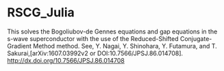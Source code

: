 # RSCG_Julia
This solves the Bogoliubov-de Gennes equations and gap equations in the s-wave superconductor with the use of the Reduced-Shifted Conjugate-Gradient Method method. See, Y. Nagai, Y. Shinohara, Y. Futamura, and T. Sakurai,[arXiv:1607.03992v2 or DOI:10.7566/JPSJ.86.014708]. http://dx.doi.org/10.7566/JPSJ.86.014708  
